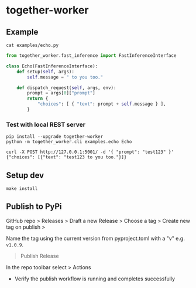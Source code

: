 # together-worker

## Example

```console
cat examples/echo.py
```

```python
from together_worker.fast_inference import FastInferenceInterface

class Echo(FastInferenceInterface):
    def setup(self, args):
        self.message = " to you too."

    def dispatch_request(self, args, env):
        prompt = args[0]["prompt"]
        return {
            "choices": [ { "text": prompt + self.message } ],
        }
```

### Test with local REST server

```console
pip install --upgrade together-worker
python -m together_worker.cli examples.echo Echo
```

```console
curl -X POST http://127.0.0.1:5001/ -d '{ "prompt": "test123" }'
{"choices": [{"text": "test123 to you too."}]}
```

## Setup dev

```console
make install
```

## Publish to PyPi

GitHub repo > Releases > Draft a new Release > Choose a tag > Create new tag on publish >

Name the tag using the current version from pyproject.toml with a "v" e.g. `v1.0.9`.

> Publish Release

In the repo toolbar select > Actions

- Verify the publish workflow is running and completes successfully

